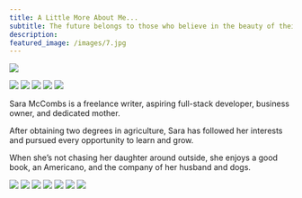 ```yaml
---
title: A Little More About Me...
subtitle: The future belongs to those who believe in the beauty of their dreams. -Eleanor Roosevelt
description: 
featured_image: /images/7.jpg
---
```


![](/images/about/big-basin-2019.jpg)

<div class="gallery" data-columns="5">
	<img src="/images/about/sara-brandon-19.jpg">
	<img src="/images/about/sara-brandon-2-19.jpg">
	<img src="/images/about/sara-lorelei-2016.JPG">
	<img src="/images/about/sara-brandon-2016.jpg">
	<img src="/images/about/Family.jpg">
</div>

Sara McCombs is a freelance writer, aspiring full-stack developer, business owner, and dedicated mother.

After obtaining two degrees in agriculture, Sara has followed her interests and pursued every opportunity to learn and grow.

When she’s not chasing her daughter around outside, she enjoys a good book, an Americano, and the company of her husband and dogs.

<div class="gallery" data-columns="1">
	<img src="/images/about/dogs/ella-5.JPG">
	<img src="/images/about/dogs/lorelei-6.JPG">
	<img src="/images/about/dogs/qbert-3.JPG">
	<img src="/images/about/dogs/radar-1.jpg">
	<img src="/images/about/dogs/radar-6.JPG">
	<img src="/images/about/dogs/t-l-2.jpg">
	<img src="/images/about/dogs/tumblr-4.JPG">
</div>